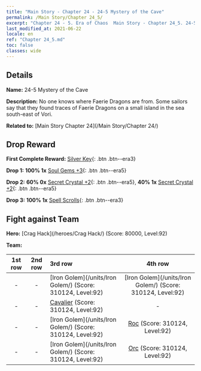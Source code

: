 ```yaml
---
title: "Main Story - Chapter 24 - 24-5 Mystery of the Cave"
permalink: /Main Story/Chapter 24_5/
excerpt: "Chapter 24 - 5. Era of Chaos  Main Story - Chapter 24_5. 24-5 Mystery of the Cave"
last_modified_at: 2021-06-22
locale: en
ref: "Chapter 24_5.md"
toc: false
classes: wide
---
```


## Details

 **Name:** 24-5 Mystery of the Cave

 **Description:** No one knows where Faerie Dragons are from. Some sailors say that they found traces of Faerie Dragons on a small island in the sea south-east of Vori.

 **Related to:** [Main Story Chapter 24](/Main Story/Chapter 24/)

## Drop Reward

 **First Complete Reward:** [Silver Key](/Items/con_693/){: .btn .btn--era3}

 **Drop 1:** **100% 1x** [Soul Gems +3](/Items/mat_86/){: .btn .btn--era5}

 **Drop 2:** **60% 0x** [Secret Crystal +2](/Items/mat_80/){: .btn .btn--era5}, **40% 1x** [Secret Crystal +2](/Items/mat_80/){: .btn .btn--era5}

 **Drop 3:** **100% 1x** [Spell Scrolls](/Items/con_694/){: .btn .btn--era3}


## Fight against Team
 **Hero:** [Crag Hack](/heroes/Crag Hack/) (Score: 80000, Level:92)

 **Team:**


  | 1st row | 2nd row | 3rd row | 4th row |
  |:----:|:----:|:----|:----:|
  | - | - | [Iron Golem](/units/Iron Golem/) (Score: 310124, Level:92)  | [Iron Golem](/units/Iron Golem/) (Score: 310124, Level:92)  |
  | - | - | [Cavalier](/units/Cavalier/) (Score: 310124, Level:92)  | - |
  | - | - | [Iron Golem](/units/Iron Golem/) (Score: 310124, Level:92)  | [Roc](/units/Roc/) (Score: 310124, Level:92)  |
  | - | - | [Iron Golem](/units/Iron Golem/) (Score: 310124, Level:92)  | [Orc](/units/Orc/) (Score: 310124, Level:92)  |



